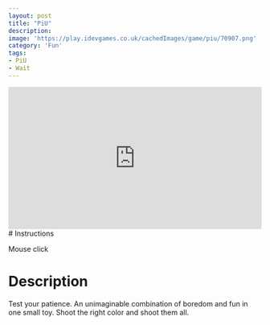 ```yaml
---
layout: post
title: "PiU"
description:  
image: 'https://play.idevgames.co.uk/cachedImages/game/piu/70907.png'
category: 'Fun'
tags:
- PiU
- Wait
---
```



<div>
<!-- Play.iDevGames.co.uk Responsive Embed Code for PiU -->
<script>
window.onload = function() {
    var thegamelink = "https://play.idevgames.co.uk/embed/piu";
    var ref = document.referrer;
    var theurl = document.referrer;
    ref = ref.substring(ref.indexOf("://") + 3)
    ref = ref.split("/")[0];
    if(ref == "my-ga.me"){
        theurl = "true"
    } else {
        theurl = "false"
    } 
    document.getElementById("embededGame").src = thegamelink+"/"+theurl;
}
</script>
    <center>
<div style="position: relative;height: 0;overflow: hidden;padding-bottom: 56.25%;">
    <iframe id="embededGame" src="https://play.idevgames.co.uk/embed/piu" width="840px" height="480px" 
    scrolling="no" seamless="seamless" frameBorder="0" style="position: absolute;top:0;left: 0;width: 100%;height: 100%;">Browser not compatible.</iframe>
</div>
<!-- End Embed Code -->
    </center>
</div>
# Instructions

Mouse click


# Description

Test your patience. An unimaginable combination of boredom and fun in one small toy. Shoot the right color and shoot them all.
